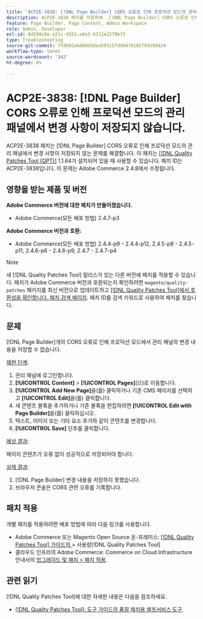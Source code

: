 ```yaml
---
title: 'ACP2E-3838: [!DNL Page Builder] CORS 오류로 인해 프로덕션 모드의 관리 패널에서 변경 사항이 저장되지 않습니다.'
description: ACP2E-3838 패치를 적용하여  [!DNL Page Builder] CORS 오류로 인해 프로덕션 모드의 관리 패널에 변경 사항이 저장되지 않는 Adobe Commerce 문제를 해결합니다.
feature: Page Builder, Page Content, Admin Workspace
role: Admin, Developer
exl-id: 0d590c0e-e21c-4553-a0a3-9332e22796f3
type: Troubleshooting
source-git-commit: 7fdb02a6d89d50ea593c5fd99d78101f89198424
workflow-type: tm+mt
source-wordcount: '342'
ht-degree: 0%

---
```


# ACP2E-3838: [!DNL Page Builder] CORS 오류로 인해 프로덕션 모드의 관리 패널에서 변경 사항이 저장되지 않습니다.

ACP2E-3838 패치는 [!DNL Page Builder] CORS 오류로 인해 프로덕션 모드의 관리 패널에서 변경 사항이 저장되지 않는 문제를 해결합니다. 이 패치는 [[!DNL Quality Patches Tool (QPT)]](/help/tools/quality-patches-tool/quality-patches-tool-to-self-serve-quality-patches.md) 1.1.64가 설치되어 있을 때 사용할 수 있습니다. 패치 ID는 ACP2E-3838입니다. 이 문제는 Adobe Commerce 2.4.8에서 수정됩니다.

## 영향을 받는 제품 및 버전

**Adobe Commerce 버전에 대한 패치가 만들어졌습니다.**

* Adobe Commerce(모든 배포 방법) 2.4.7-p3

**Adobe Commerce 버전과 호환:**

* Adobe Commerce(모든 배포 방법) 2.4.4-p9 - 2.4.4-p12, 2.4.5-p8 - 2.4.5-p11, 2.4.6-p6 - 2.4.6-p9, 2.4.7 - 2.4.7-p4

>[!NOTE]
>
>새 [!DNL Quality Patches Tool] 릴리스가 있는 다른 버전에 패치를 적용할 수 있습니다. 패치가 Adobe Commerce 버전과 호환되는지 확인하려면 `magento/quality-patches` 패키지를 최신 버전으로 업데이트하고 [[!DNL Quality Patches Tool]에서 호환성을 확인합니다. 패치 검색 페이지](https://experienceleague.adobe.com/tools/commerce-quality-patches/index.html). 패치 ID를 검색 키워드로 사용하여 패치를 찾습니다.

## 문제

[!DNL Page Builder]개의 CORS 오류로 인해 프로덕션 모드에서 관리 패널의 변경 내용을 저장할 수 없습니다.

<u>재현 단계</u>:

1. 관리 패널에 로그인합니다.
1. **[!UICONTROL Content]** > **[!UICONTROL Pages]**(으)로 이동합니다.
1. **[!UICONTROL Add New Page]**&#x200B;을(를) 클릭하거나 기존 CMS 페이지를 선택하고 **[!UICONTROL Edit]**&#x200B;을(를) 클릭합니다.
1. 새 콘텐츠 블록을 추가하거나 기존 블록을 편집하려면 **[!UICONTROL Edit with Page Builder]**&#x200B;을(를) 클릭하십시오.
1. 텍스트, 이미지 또는 기타 요소 추가와 같이 콘텐츠를 변경합니다.
1. **[!UICONTROL Save]** 단추를 클릭합니다.

<u>예상 결과</u>:

페이지 콘텐츠가 오류 없이 성공적으로 저장되어야 합니다.

<u>실제 결과</u>:

1. [!DNL Page Builder] 변경 내용을 저장하지 못했습니다.
1. 브라우저 콘솔은 CORS 관련 오류를 기록합니다.

## 패치 적용

개별 패치를 적용하려면 배포 방법에 따라 다음 링크를 사용합니다.

* Adobe Commerce 또는 Magento Open Source 온-프레미스: [[!DNL Quality Patches Tool]  가이드의 ](/help/tools/quality-patches-tool/usage.md)> 사용량[!DNL Quality Patches Tool]
* 클라우드 인프라의 Adobe Commerce: Commerce on Cloud Infrastructure 안내서의 [업그레이드 및 패치 > 패치 적용](https://experienceleague.adobe.com/docs/commerce-cloud-service/user-guide/develop/upgrade/apply-patches.html).

## 관련 읽기

[!DNL Quality Patches Tool]에 대한 자세한 내용은 다음을 참조하세요.

* [[!DNL Quality Patches Tool]: 도구 가이드의 품질 패치용 셀프서비스 도구](/help/tools/quality-patches-tool/quality-patches-tool-to-self-serve-quality-patches.md).
